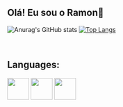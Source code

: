 ## Olá! Eu sou o Ramon👋

![Anurag's GitHub stats](https://github-readme-stats.vercel.app/api?username=Valentim-R&show_icons=true&theme=tokyonight)
[![Top Langs](https://github-readme-stats.vercel.app/api/top-langs/?username=Valentim-R&layout=DonutChartlayout&theme=tokyonight&)](https://github.com/anuraghazra/github-readme-stats)
<main>
  <div style="dysplay inline_block"><br>
    <h2>Languages:</h2>
    <img aling="top" height="50" width="50" src="https://cdn.jsdelivr.net/gh/devicons/devicon/icons/arduino/arduino-original-wordmark.svg" />
    <img aling="top" height="50" width="50" src="https://cdn.jsdelivr.net/gh/devicons/devicon/icons/c/c-original.svg" />
    <img aling="top" height="50" width="50" src="https://cdn.jsdelivr.net/gh/devicons/devicon/icons/cplusplus/cplusplus-original.svg" />
  </div>
</main>
